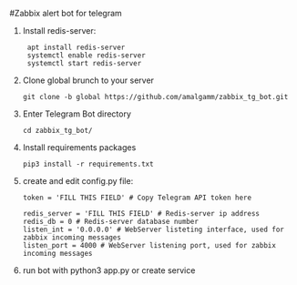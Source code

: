#Zabbix alert bot for telegram

1. Install redis-server:
   ```
    apt install redis-server
    systemctl enable redis-server
    systemctl start redis-server
    ```
2. Clone global brunch to your server
    ```
    git clone -b global https://github.com/amalgamm/zabbix_tg_bot.git
    ```
3. Enter Telegram Bot directory
    ```
    cd zabbix_tg_bot/
    ```
4. Install requirements packages
    ```
    pip3 install -r requirements.txt
    ```
5. create and edit config.py file:
    ```
    token = 'FILL THIS FIELD' # Copy Telegram API token here
    
    redis_server = 'FILL THIS FIELD' # Redis-server ip address
    redis_db = 0 # Redis-server database number
    listen_int = '0.0.0.0' # WebServer listeting interface, used for zabbix incoming messages
    listen_port = 4000 # WebServer listening port, used for zabbix incoming messages
    ```
6. run bot with python3 app.py or create service
